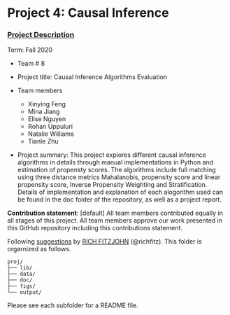 # Project 4: Causal Inference

### [Project Description](doc/project4_desc.md)

Term: Fall 2020

+ Team # 8
+ Project title: Causal Inference Algorithms Evaluation
+ Team members
	+ Xinying Feng
	+ Mina Jiang
	+ Elise Nguyen
	+ Rohan Uppuluri
	+ Natalie Williams
	+ Tianle Zhu

+ Project summary: This project explores different causal inference algorithms in details through manual implementations in Python and estimation of propensty scores. The algorithms include full matching using three distance metrics Mahalanobis, propensity score and linear propensity score, Inverse Propensity Weighting and Stratification. Details of implementation and explanation of each alogorithm used can be found in the doc folder of the repository, as well as a project report. 
	
**Contribution statement**: [default] All team members contributed equally in all stages of this project. All team members approve our work presented in this GitHub repository including this contributions statement. 

Following [suggestions](http://nicercode.github.io/blog/2013-04-05-projects/) by [RICH FITZJOHN](http://nicercode.github.io/about/#Team) (@richfitz). This folder is orgarnized as follows.

```
proj/
├── lib/
├── data/
├── doc/
├── figs/
└── output/
```

Please see each subfolder for a README file.
